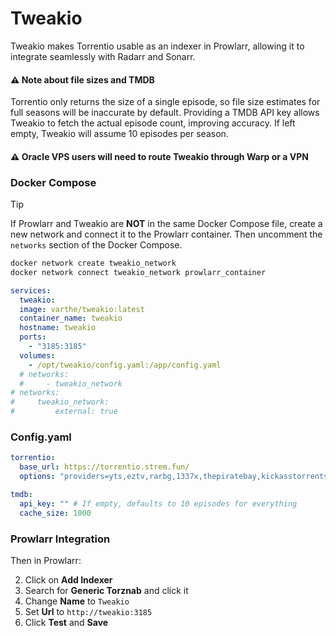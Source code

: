 # Tweakio

Tweakio makes Torrentio usable as an indexer in Prowlarr, allowing it to integrate seamlessly with Radarr and Sonarr.

#### ⚠️ Note about file sizes and TMDB

Torrentio only returns the size of a single episode, so file size estimates for full seasons will be inaccurate by default. Providing a TMDB API key allows Tweakio to fetch the actual episode count, improving accuracy. If left empty, Tweakio will assume 10 episodes per season.

#### ⚠️ Oracle VPS users will need to route Tweakio through Warp or a VPN

### Docker Compose

> [!TIP]
> If Prowlarr and Tweakio are **NOT** in the same Docker Compose file, create a new network and connect it to the Prowlarr container. Then uncomment the `networks` section of the Docker Compose.
>
> ```bash
> docker network create tweakio_network
> docker network connect tweakio_network prowlarr_container
> ```

```yaml
services:
  tweakio:
  image: varthe/tweakio:latest
  container_name: tweakio
  hostname: tweakio
  ports:
    - "3185:3185"
  volumes:
    - /opt/tweakio/config.yaml:/app/config.yaml
  # networks:
  #     - tweakio_network
# networks:
#     tweakio_network:
#         external: true
```

### Config.yaml

```yaml
torrentio:
  base_url: https://torrentio.strem.fun/
  options: "providers=yts,eztv,rarbg,1337x,thepiratebay,kickasstorrents,torrentgalaxy,magnetdl,horriblesubs,nyaasi,tokyotosho,anidex|sort=qualitysize|qualityfilter=scr,cam"

tmdb:
  api_key: "" # If empty, defaults to 10 episodes for everything
  cache_size: 1000
```

### Prowlarr Integration

Then in Prowlarr:

2. Click on **Add Indexer**
3. Search for **Generic Torznab** and click it
4. Change **Name** to `Tweakio`
5. Set **Url** to `http://tweakio:3185`
6. Click **Test** and **Save**
